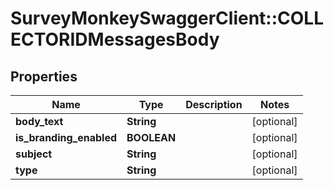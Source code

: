 # SurveyMonkeySwaggerClient::COLLECTORIDMessagesBody

## Properties
Name | Type | Description | Notes
------------ | ------------- | ------------- | -------------
**body_text** | **String** |  | [optional] 
**is_branding_enabled** | **BOOLEAN** |  | [optional] 
**subject** | **String** |  | [optional] 
**type** | **String** |  | [optional] 

